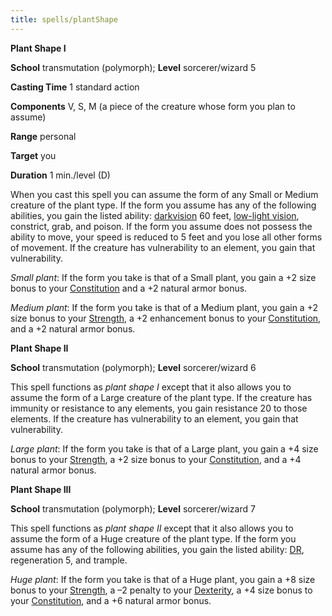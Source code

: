 ```yaml
---
title: spells/plantShape
---
```

 **Plant Shape I**

**School** transmutation (polymorph); **Level** sorcerer/wizard 5

**Casting Time** 1 standard action

**Components** V, S, M (a piece of the creature whose form you plan to assume)

**Range** personal

**Target** you

**Duration** 1 min./level (D)

When you cast this spell you can assume the form of any Small or Medium creature of the plant type. If the form you assume has any of the following abilities, you gain the listed ability: [darkvision](../glossary.md#_darkvision) 60 feet, [low-light vision](../glossary.md#_low-light-vision), constrict, grab, and poison. If the form you assume does not possess the ability to move, your speed is reduced to 5 feet and you lose all other forms of movement. If the creature has vulnerability to an element, you gain that vulnerability.

_Small plant_: If the form you take is that of a Small plant, you gain a +2 size bonus to your [Constitution](../gettingStarted.md#_constitution) and a +2 natural armor bonus.

_Medium plant_: If the form you take is that of a Medium plant, you gain a +2 size bonus to your [Strength](../gettingStarted.md#_strength), a +2 enhancement bonus to your [Constitution](../gettingStarted.md#_constitution), and a +2 natural armor bonus.

**Plant Shape II**

**School** transmutation (polymorph); **Level** sorcerer/wizard 6

This spell functions as _plant shape I_ except that it also allows you to assume the form of a Large creature of the plant type. If the creature has immunity or resistance to any elements, you gain resistance 20 to those elements. If the creature has vulnerability to an element, you gain that vulnerability.

_Large plant_: If the form you take is that of a Large plant, you gain a +4 size bonus to your [Strength](../gettingStarted.md#_strength), a +2 size bonus to your [Constitution](../gettingStarted.md#_constitution), and a +4 natural armor bonus.

**Plant Shape III**

**School** transmutation (polymorph); **Level** sorcerer/wizard 7

This spell functions as _plant shape II_ except that it also allows you to assume the form of a Huge creature of the plant type. If the form you assume has any of the following abilities, you gain the listed ability: [DR](../glossary.md#_damage-reduction), regeneration 5, and trample.

_Huge plant_: If the form you take is that of a Huge plant, you gain a +8 size bonus to your [Strength](../gettingStarted.md#_strength), a –2 penalty to your [Dexterity](../gettingStarted.md#_dexterity), a +4 size bonus to your [Constitution](../gettingStarted.md#_constitution), and a +6 natural armor bonus.

